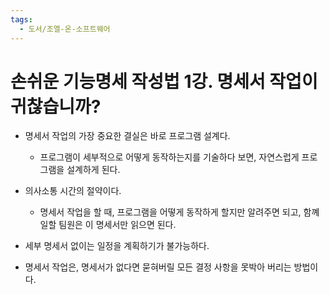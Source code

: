 ```yaml
---
tags:
  - 도서/조엘-온-소프트웨어
---
```


# 손쉬운 기능명세 작성법 1강. 명세서 작업이 귀찮습니까?

- 명세서 작업의 가장 중요한 결실은 바로 프로그램 설계다.
  - 프로그램이 세부적으로 어떻게 동작하는지를 기술하다 보면, 자연스럽게 프로그램을 설계하게 된다.
- 의사소통 시간의 절약이다.
  - 명세서 작업을 할 때, 프로그램을 어떻게 동작하게 할지만 알려주면 되고, 함꼐 일할 팀원은 이 명세서만 읽으면 된다.

- 세부 명세서 없이는 일정을 계획하기가 불가능하다.
- 명세서 작업은, 명세서가 없다면 묻혀버릴 모든 결정 사항을 못박아 버리는 방법이다.